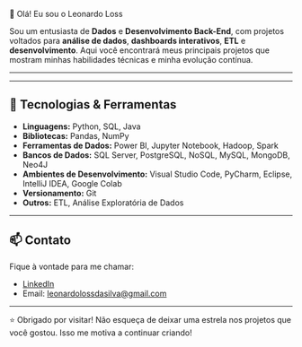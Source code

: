 
👋 Olá! Eu sou o Leonardo Loss


Sou um entusiasta de **Dados** e **Desenvolvimento Back-End**, com projetos voltados para **análise de dados**, **dashboards interativos**, **ETL** e **desenvolvimento**. Aqui você encontrará meus principais projetos que mostram minhas habilidades técnicas e minha evolução contínua.

---

---

## 🧰 Tecnologias & Ferramentas

- **Linguagens:** Python, SQL, Java
- **Bibliotecas:** Pandas, NumPy
- **Ferramentas de Dados:** Power BI, Jupyter Notebook, Hadoop, Spark   
- **Bancos de Dados:** SQL Server, PostgreSQL, NoSQL, MySQL, MongoDB, Neo4J 
- **Ambientes de Desenvolvimento:** Visual Studio Code, PyCharm, Eclipse, IntelliJ IDEA, Google Colab
- **Versionamento:** Git
- **Outros:** ETL, Análise Exploratória de Dados

---

## 📫 Contato

Fique à vontade para me chamar:

- [LinkedIn](https://www.linkedin.com/in/leonardoloss/)
- Email: leonardolossdasilva@gmail.com

---

⭐ Obrigado por visitar! Não esqueça de deixar uma estrela nos projetos que você gostou. Isso me motiva a continuar criando!
